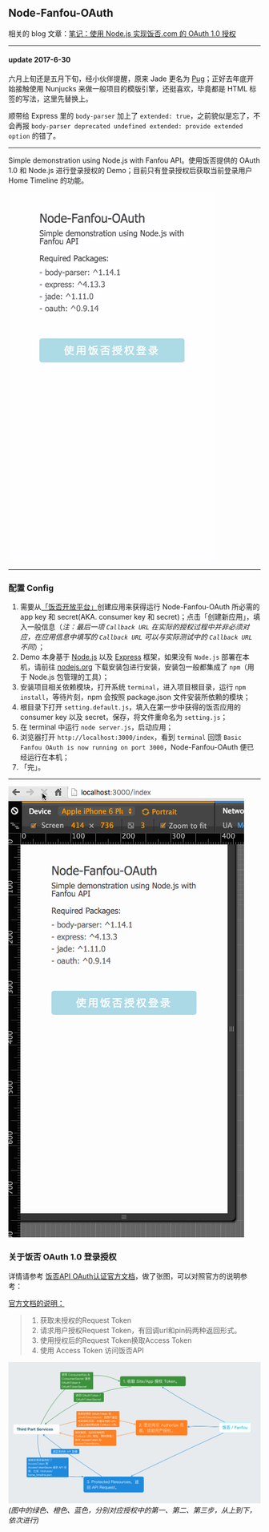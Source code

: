 ## Node-Fanfou-OAuth

相关的 blog 文章：[笔记：使用 Node.js 实现饭否.com 的 OAuth 1.0 授权](http://movii.github.io/blog/2016/03/01/node-fanfou-oauth/)
___

#### update 2017-6-30 
六月上旬还是五月下旬，经小伙伴提醒，原来 Jade 更名为 [Pug](https://pugjs.org/api/getting-started.html)；正好去年底开始接触使用 Nunjucks 来做一般项目的模版引擎，还挺喜欢，毕竟都是 HTML 标签的写法，这里先替换上。

顺带给 Express 里的 `body-parser` 加上了 `extended: true`，之前貌似是忘了，不会再报 `body-parser deprecated undefined extended: provide extended option` 的错了。

___

Simple demonstration using Node.js with Fanfou API。使用饭否提供的 OAuth 1.0 和 Node.js 进行登录授权的 Demo；目前只有登录授权后获取当前登录用户 Home Timeline 的功能。

![img](media/node_fanfou_oauth.png)

---

### 配置 Config 
1. 需要从[「饭否开放平台」](http://fanfou.com/apps)创建应用来获得运行 Node-Fanfou-OAuth 所必需的 app key 和 secret(AKA. consumer key 和 secret)；点击「创建新应用」，填入一般信息（*注：最后一项 `Callback URL` 在实际的授权过程中并非必须对应，在应用信息中填写的 `Callback URL` 可以与实际测试中的 `Callback URL` 不同*）；
2. Demo 本身基于 [Node.js](https://nodejs.org) 以及 [Express](http://expressjs.com/) 框架，如果没有 `Node.js` 部署在本机，请前往 [nodejs.org](https://nodejs.org/en/) 下载安装包进行安装，安装包一般都集成了 `npm`（用于 Node.js 包管理的工具）；
3. 安装项目相关依赖模块，打开系统 `terminal`，进入项目根目录，运行 `npm install`，等待片刻，npm 会按照 package.json 文件安装所依赖的模块；
4. 根目录下打开 `setting.default.js`，填入在第一步中获得的饭否应用的 consumer key 以及 secret，保存，将文件重命名为 `setting.js`；
5. 在 terminal 中运行 `node server.js`，启动应用；
6. 浏览器打开 `http://localhost:3000/index`，看到 `terminal` 回馈 `Basic Fanfou OAuth is now running on port 3000`，Node-Fanfou-OAuth 便已经运行在本机；
7. 「完」。

---
![img](media/fanfou_oauth.gif)

### 关于饭否 OAuth 1.0 登录授权
详情请参考 [饭否API OAuth认证官方文档](https://github.com/FanfouAPI/FanFouAPIDoc/wiki/Oauth)，做了张图，可以对照官方的说明参考：

[官方文档的说明：](https://github.com/FanfouAPI/FanFouAPIDoc/wiki/Oauth#%E8%AE%A4%E8%AF%81%E6%B5%81%E7%A8%8B%E5%92%8C%E8%AE%BF%E9%97%AE%E6%B5%81%E7%A8%8B)

>1. 获取未授权的Request Token
>2. 请求用户授权Request Token，有回调url和pin码两种返回形式。
>3. 使用授权后的Request Token换取Access Token
>4. 使用 Access Token 访问饭否API

![img](media/fanfou_oauth_process.png)
*(图中的绿色、橙色、蓝色，分别对应授权中的第一、第二、第三步，从上到下，依次进行)*



